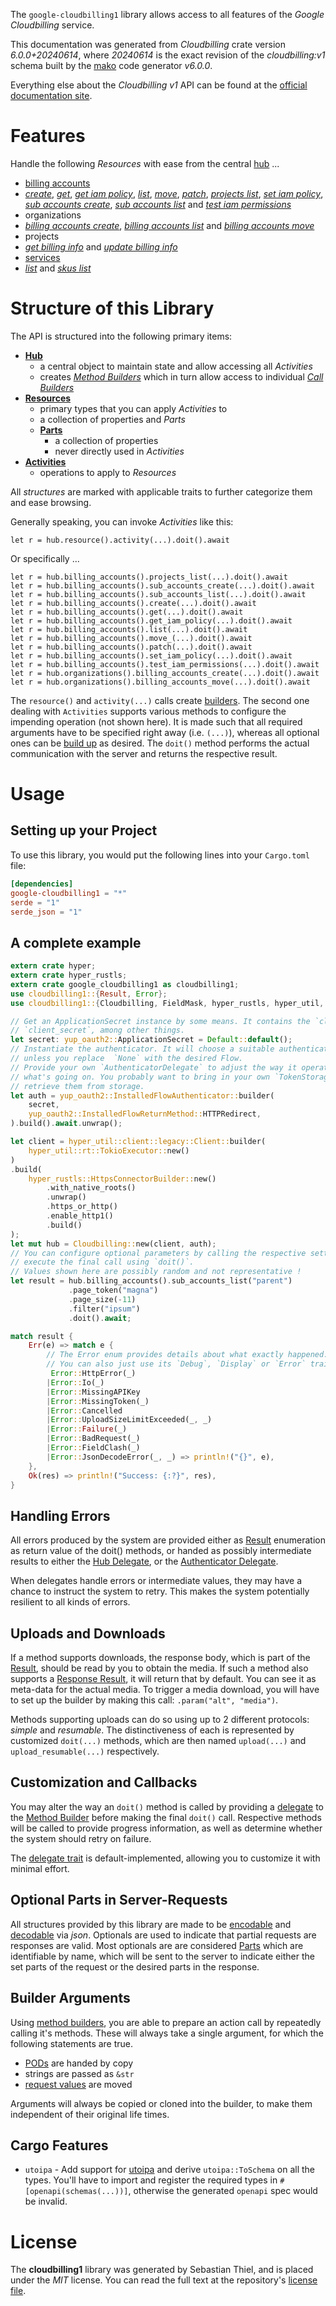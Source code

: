 <!---
DO NOT EDIT !
This file was generated automatically from 'src/generator/templates/api/README.md.mako'
DO NOT EDIT !
-->
The `google-cloudbilling1` library allows access to all features of the *Google Cloudbilling* service.

This documentation was generated from *Cloudbilling* crate version *6.0.0+20240614*, where *20240614* is the exact revision of the *cloudbilling:v1* schema built by the [mako](http://www.makotemplates.org/) code generator *v6.0.0*.

Everything else about the *Cloudbilling* *v1* API can be found at the
[official documentation site](https://cloud.google.com/billing/docs/apis).
# Features

Handle the following *Resources* with ease from the central [hub](https://docs.rs/google-cloudbilling1/6.0.0+20240614/google_cloudbilling1/Cloudbilling) ...

* [billing accounts](https://docs.rs/google-cloudbilling1/6.0.0+20240614/google_cloudbilling1/api::BillingAccount)
 * [*create*](https://docs.rs/google-cloudbilling1/6.0.0+20240614/google_cloudbilling1/api::BillingAccountCreateCall), [*get*](https://docs.rs/google-cloudbilling1/6.0.0+20240614/google_cloudbilling1/api::BillingAccountGetCall), [*get iam policy*](https://docs.rs/google-cloudbilling1/6.0.0+20240614/google_cloudbilling1/api::BillingAccountGetIamPolicyCall), [*list*](https://docs.rs/google-cloudbilling1/6.0.0+20240614/google_cloudbilling1/api::BillingAccountListCall), [*move*](https://docs.rs/google-cloudbilling1/6.0.0+20240614/google_cloudbilling1/api::BillingAccountMoveCall), [*patch*](https://docs.rs/google-cloudbilling1/6.0.0+20240614/google_cloudbilling1/api::BillingAccountPatchCall), [*projects list*](https://docs.rs/google-cloudbilling1/6.0.0+20240614/google_cloudbilling1/api::BillingAccountProjectListCall), [*set iam policy*](https://docs.rs/google-cloudbilling1/6.0.0+20240614/google_cloudbilling1/api::BillingAccountSetIamPolicyCall), [*sub accounts create*](https://docs.rs/google-cloudbilling1/6.0.0+20240614/google_cloudbilling1/api::BillingAccountSubAccountCreateCall), [*sub accounts list*](https://docs.rs/google-cloudbilling1/6.0.0+20240614/google_cloudbilling1/api::BillingAccountSubAccountListCall) and [*test iam permissions*](https://docs.rs/google-cloudbilling1/6.0.0+20240614/google_cloudbilling1/api::BillingAccountTestIamPermissionCall)
* organizations
 * [*billing accounts create*](https://docs.rs/google-cloudbilling1/6.0.0+20240614/google_cloudbilling1/api::OrganizationBillingAccountCreateCall), [*billing accounts list*](https://docs.rs/google-cloudbilling1/6.0.0+20240614/google_cloudbilling1/api::OrganizationBillingAccountListCall) and [*billing accounts move*](https://docs.rs/google-cloudbilling1/6.0.0+20240614/google_cloudbilling1/api::OrganizationBillingAccountMoveCall)
* projects
 * [*get billing info*](https://docs.rs/google-cloudbilling1/6.0.0+20240614/google_cloudbilling1/api::ProjectGetBillingInfoCall) and [*update billing info*](https://docs.rs/google-cloudbilling1/6.0.0+20240614/google_cloudbilling1/api::ProjectUpdateBillingInfoCall)
* [services](https://docs.rs/google-cloudbilling1/6.0.0+20240614/google_cloudbilling1/api::Service)
 * [*list*](https://docs.rs/google-cloudbilling1/6.0.0+20240614/google_cloudbilling1/api::ServiceListCall) and [*skus list*](https://docs.rs/google-cloudbilling1/6.0.0+20240614/google_cloudbilling1/api::ServiceSkuListCall)




# Structure of this Library

The API is structured into the following primary items:

* **[Hub](https://docs.rs/google-cloudbilling1/6.0.0+20240614/google_cloudbilling1/Cloudbilling)**
    * a central object to maintain state and allow accessing all *Activities*
    * creates [*Method Builders*](https://docs.rs/google-cloudbilling1/6.0.0+20240614/google_cloudbilling1/common::MethodsBuilder) which in turn
      allow access to individual [*Call Builders*](https://docs.rs/google-cloudbilling1/6.0.0+20240614/google_cloudbilling1/common::CallBuilder)
* **[Resources](https://docs.rs/google-cloudbilling1/6.0.0+20240614/google_cloudbilling1/common::Resource)**
    * primary types that you can apply *Activities* to
    * a collection of properties and *Parts*
    * **[Parts](https://docs.rs/google-cloudbilling1/6.0.0+20240614/google_cloudbilling1/common::Part)**
        * a collection of properties
        * never directly used in *Activities*
* **[Activities](https://docs.rs/google-cloudbilling1/6.0.0+20240614/google_cloudbilling1/common::CallBuilder)**
    * operations to apply to *Resources*

All *structures* are marked with applicable traits to further categorize them and ease browsing.

Generally speaking, you can invoke *Activities* like this:

```Rust,ignore
let r = hub.resource().activity(...).doit().await
```

Or specifically ...

```ignore
let r = hub.billing_accounts().projects_list(...).doit().await
let r = hub.billing_accounts().sub_accounts_create(...).doit().await
let r = hub.billing_accounts().sub_accounts_list(...).doit().await
let r = hub.billing_accounts().create(...).doit().await
let r = hub.billing_accounts().get(...).doit().await
let r = hub.billing_accounts().get_iam_policy(...).doit().await
let r = hub.billing_accounts().list(...).doit().await
let r = hub.billing_accounts().move_(...).doit().await
let r = hub.billing_accounts().patch(...).doit().await
let r = hub.billing_accounts().set_iam_policy(...).doit().await
let r = hub.billing_accounts().test_iam_permissions(...).doit().await
let r = hub.organizations().billing_accounts_create(...).doit().await
let r = hub.organizations().billing_accounts_move(...).doit().await
```

The `resource()` and `activity(...)` calls create [builders][builder-pattern]. The second one dealing with `Activities`
supports various methods to configure the impending operation (not shown here). It is made such that all required arguments have to be
specified right away (i.e. `(...)`), whereas all optional ones can be [build up][builder-pattern] as desired.
The `doit()` method performs the actual communication with the server and returns the respective result.

# Usage

## Setting up your Project

To use this library, you would put the following lines into your `Cargo.toml` file:

```toml
[dependencies]
google-cloudbilling1 = "*"
serde = "1"
serde_json = "1"
```

## A complete example

```Rust
extern crate hyper;
extern crate hyper_rustls;
extern crate google_cloudbilling1 as cloudbilling1;
use cloudbilling1::{Result, Error};
use cloudbilling1::{Cloudbilling, FieldMask, hyper_rustls, hyper_util, yup_oauth2};

// Get an ApplicationSecret instance by some means. It contains the `client_id` and
// `client_secret`, among other things.
let secret: yup_oauth2::ApplicationSecret = Default::default();
// Instantiate the authenticator. It will choose a suitable authentication flow for you,
// unless you replace  `None` with the desired Flow.
// Provide your own `AuthenticatorDelegate` to adjust the way it operates and get feedback about
// what's going on. You probably want to bring in your own `TokenStorage` to persist tokens and
// retrieve them from storage.
let auth = yup_oauth2::InstalledFlowAuthenticator::builder(
    secret,
    yup_oauth2::InstalledFlowReturnMethod::HTTPRedirect,
).build().await.unwrap();

let client = hyper_util::client::legacy::Client::builder(
    hyper_util::rt::TokioExecutor::new()
)
.build(
    hyper_rustls::HttpsConnectorBuilder::new()
        .with_native_roots()
        .unwrap()
        .https_or_http()
        .enable_http1()
        .build()
);
let mut hub = Cloudbilling::new(client, auth);
// You can configure optional parameters by calling the respective setters at will, and
// execute the final call using `doit()`.
// Values shown here are possibly random and not representative !
let result = hub.billing_accounts().sub_accounts_list("parent")
             .page_token("magna")
             .page_size(-11)
             .filter("ipsum")
             .doit().await;

match result {
    Err(e) => match e {
        // The Error enum provides details about what exactly happened.
        // You can also just use its `Debug`, `Display` or `Error` traits
         Error::HttpError(_)
        |Error::Io(_)
        |Error::MissingAPIKey
        |Error::MissingToken(_)
        |Error::Cancelled
        |Error::UploadSizeLimitExceeded(_, _)
        |Error::Failure(_)
        |Error::BadRequest(_)
        |Error::FieldClash(_)
        |Error::JsonDecodeError(_, _) => println!("{}", e),
    },
    Ok(res) => println!("Success: {:?}", res),
}

```
## Handling Errors

All errors produced by the system are provided either as [Result](https://docs.rs/google-cloudbilling1/6.0.0+20240614/google_cloudbilling1/common::Result) enumeration as return value of
the doit() methods, or handed as possibly intermediate results to either the
[Hub Delegate](https://docs.rs/google-cloudbilling1/6.0.0+20240614/google_cloudbilling1/common::Delegate), or the [Authenticator Delegate](https://docs.rs/yup-oauth2/*/yup_oauth2/trait.AuthenticatorDelegate.html).

When delegates handle errors or intermediate values, they may have a chance to instruct the system to retry. This
makes the system potentially resilient to all kinds of errors.

## Uploads and Downloads
If a method supports downloads, the response body, which is part of the [Result](https://docs.rs/google-cloudbilling1/6.0.0+20240614/google_cloudbilling1/common::Result), should be
read by you to obtain the media.
If such a method also supports a [Response Result](https://docs.rs/google-cloudbilling1/6.0.0+20240614/google_cloudbilling1/common::ResponseResult), it will return that by default.
You can see it as meta-data for the actual media. To trigger a media download, you will have to set up the builder by making
this call: `.param("alt", "media")`.

Methods supporting uploads can do so using up to 2 different protocols:
*simple* and *resumable*. The distinctiveness of each is represented by customized
`doit(...)` methods, which are then named `upload(...)` and `upload_resumable(...)` respectively.

## Customization and Callbacks

You may alter the way an `doit()` method is called by providing a [delegate](https://docs.rs/google-cloudbilling1/6.0.0+20240614/google_cloudbilling1/common::Delegate) to the
[Method Builder](https://docs.rs/google-cloudbilling1/6.0.0+20240614/google_cloudbilling1/common::CallBuilder) before making the final `doit()` call.
Respective methods will be called to provide progress information, as well as determine whether the system should
retry on failure.

The [delegate trait](https://docs.rs/google-cloudbilling1/6.0.0+20240614/google_cloudbilling1/common::Delegate) is default-implemented, allowing you to customize it with minimal effort.

## Optional Parts in Server-Requests

All structures provided by this library are made to be [encodable](https://docs.rs/google-cloudbilling1/6.0.0+20240614/google_cloudbilling1/common::RequestValue) and
[decodable](https://docs.rs/google-cloudbilling1/6.0.0+20240614/google_cloudbilling1/common::ResponseResult) via *json*. Optionals are used to indicate that partial requests are responses
are valid.
Most optionals are are considered [Parts](https://docs.rs/google-cloudbilling1/6.0.0+20240614/google_cloudbilling1/common::Part) which are identifiable by name, which will be sent to
the server to indicate either the set parts of the request or the desired parts in the response.

## Builder Arguments

Using [method builders](https://docs.rs/google-cloudbilling1/6.0.0+20240614/google_cloudbilling1/common::CallBuilder), you are able to prepare an action call by repeatedly calling it's methods.
These will always take a single argument, for which the following statements are true.

* [PODs][wiki-pod] are handed by copy
* strings are passed as `&str`
* [request values](https://docs.rs/google-cloudbilling1/6.0.0+20240614/google_cloudbilling1/common::RequestValue) are moved

Arguments will always be copied or cloned into the builder, to make them independent of their original life times.

[wiki-pod]: http://en.wikipedia.org/wiki/Plain_old_data_structure
[builder-pattern]: http://en.wikipedia.org/wiki/Builder_pattern
[google-go-api]: https://github.com/google/google-api-go-client

## Cargo Features

* `utoipa` - Add support for [utoipa](https://crates.io/crates/utoipa) and derive `utoipa::ToSchema` on all
the types. You'll have to import and register the required types in `#[openapi(schemas(...))]`, otherwise the
generated `openapi` spec would be invalid.


# License
The **cloudbilling1** library was generated by Sebastian Thiel, and is placed
under the *MIT* license.
You can read the full text at the repository's [license file][repo-license].

[repo-license]: https://github.com/Byron/google-apis-rsblob/main/LICENSE.md

